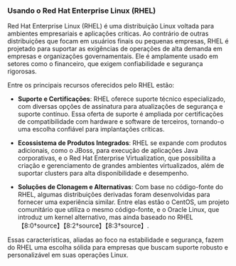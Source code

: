 ### Usando o Red Hat Enterprise Linux (RHEL)

Red Hat Enterprise Linux (RHEL) é uma distribuição Linux voltada para ambientes empresariais e aplicações críticas. Ao contrário de outras distribuições que focam em usuários finais ou pequenas empresas, RHEL é projetado para suportar as exigências de operações de alta demanda em empresas e organizações governamentais. Ele é amplamente usado em setores como o financeiro, que exigem confiabilidade e segurança rigorosas.

Entre os principais recursos oferecidos pelo RHEL estão:

- **Suporte e Certificações**: RHEL oferece suporte técnico especializado, com diversas opções de assinatura para atualizações de segurança e suporte contínuo. Essa oferta de suporte é ampliada por certificações de compatibilidade com hardware e software de terceiros, tornando-o uma escolha confiável para implantações críticas.
  
- **Ecossistema de Produtos Integrados**: RHEL se expande com produtos adicionais, como o JBoss, para execução de aplicações Java corporativas, e o Red Hat Enterprise Virtualization, que possibilita a criação e gerenciamento de grandes ambientes virtualizados, além de suportar clusters para alta disponibilidade e desempenho.

- **Soluções de Clonagem e Alternativas**: Com base no código-fonte do RHEL, algumas distribuições derivadas foram desenvolvidas para fornecer uma experiência similar. Entre elas estão o CentOS, um projeto comunitário que utiliza o mesmo código-fonte, e o Oracle Linux, que introduz um kernel alternativo, mas ainda baseado no RHEL【8:0†source】【8:2†source】【8:3†source】. 

Essas características, aliadas ao foco na estabilidade e segurança, fazem do RHEL uma escolha sólida para empresas que buscam suporte robusto e personalizável em suas operações Linux.